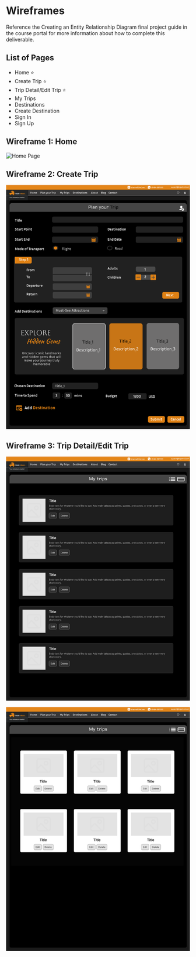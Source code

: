 # Wireframes

Reference the Creating an Entity Relationship Diagram final project guide in the course portal for more information about how to complete this deliverable.

## List of Pages

-   Home ⭐
-   Create Trip ⭐
-   Trip Detail/Edit Trip ⭐
-   My Trips
-   Destinations
-   Create Destination
-   Sign In
-   Sign Up

## Wireframe 1: Home

![Home Page](./homepage.png)

## Wireframe 2: Create Trip

![Create Page](./createtrip.png)

## Wireframe 3: Trip Detail/Edit Trip

![Trips List View](./viewtripslist.png)

![Trips Card View](./viewtripscard.png)
